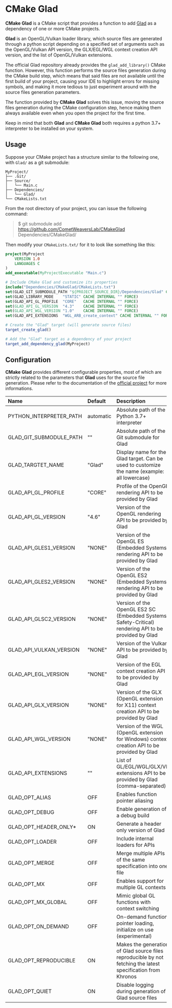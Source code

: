 # CMake Glad
**CMake Glad** is a CMake script that provides a function to add [Glad](https://github.com/Dav1dde/Glad) as a dependency of one or more CMake projects.

**Glad** is an OpenGL/Vulkan loader library, which source files are generated through a python script depending on
a specified set of arguments such as the OpenGL/Vulkan API version, the GLX/EGL/WGL context creation API version,
and the list of OpenGL/Vulkan extensions.

The official Glad repository already provides the `glad_add_library()` CMake function. However, this function performs 
the source files generation during the CMake build step, which means that said files are not available until the first 
build of your project, causing your IDE to highlight errors for missing symbols, and making it more tedious to just 
experiment around with the source files generation parameters.

The function provided by **CMake Glad** solves this issue, moving the source files generation during the CMake configuration 
step, hence making them always available even when you open the project for the first time.

Keep in mind that both **Glad** and **CMake Glad** both requires a python 3.7+ interpreter to be installed on your system.

## Usage
Suppose your CMake project has a structure similar to the following one,
with `Glad/` as a git submodule:

```
MyProject/
├── .Git/
├── Source/
│   └── Main.c
├── Dependencies/
│   └── Glad/
└── CMakeLists.txt
```

From the root directory of your project, you can issue the following command:

> $ git submodule add https://github.com/CometWeaversLab/CMakeGlad Dependencies/CMakeGlad/

Then modify your `CMakeLists.txt/` for it to look like something like this:

```cmake
project(MyProject
	VERSION 1.0
	LANGUAGES C
)
add_executable(MyProjectExecutable "Main.c")

# Include CMake Glad and customize its properties
include("Dependencies/CMakeGlad/CMakeLists.txt")
set(GLAD_GIT_SUBMODULE_PATH "${PROJECT_SOURCE_DIR}/Dependencies/Glad" CACHE INTERNAL "" FORCE) 
set(GLAD_LIBRARY_MODE    "STATIC" CACHE INTERNAL "" FORCE)
set(GLAD_API_GL_PROFILE  "CORE"   CACHE INTERNAL "" FORCE)
set(GLAD_API_GL_VERSION  "4.3"    CACHE INTERNAL "" FORCE)
set(GLAD_API_WGL_VERSION "1.0"    CACHE INTERNAL "" FORCE)
set(GLAD_API_EXTENSIONS  "WGL_ARB_create_context" CACHE INTERNAL "" FORCE)

# Create the "Glad" target (will generate source files)
target_create_glad()

# Add the "Glad" target as a dependency of your project
target_add_dependency_glad(MyProject)
```

## Configuration
**CMake Glad** provides different configurable properties, most of which are strictly related to the parameters that **Glad** uses for
the source file generation. 
Please refer to the documentation of the [official project](https://github.com/Dav1dde/Glad) for more informations.

| Name                    | Default   | Description                                                                                                   |
| :---------------------- | :-------- | :------------------------------------------------------------------------------------------------------------ |
| PYTHON_INTERPRETER_PATH | automatic | Absolute path of the Python 3.7+ interpreter                                                                  |
| GLAD_GIT_SUBMODULE_PATH | ""        | Absolute path of the Git submodule for Glad                                                                   |
| GLAD_TARGTET_NAME       | "Glad"    | Display name for the Glad target. Can be used to customize the name (example: all lowercase)                  |
| GLAD_API_GL_PROFILE     | "CORE"    | Profile of the OpenGL rendering API to be provided by Glad                                                    |
| GLAD_API_GL_VERSION     | "4.6"     | Version of the OpenGL rendering API to be provided by Glad                                                    |
| GLAD_API_GLES1_VERSION  | "NONE"    | Version of the OpenGL ES (Embedded Systems) rendering API to be provided by Glad                              |
| GLAD_API_GLES2_VERSION  | "NONE"    | Version of the OpenGL ES2 (Embedded Systems) rendering API to be provided by Glad                             |
| GLAD_API_GLSC2_VERSION  | "NONE"    | Version of the OpenGL ES2 SC (Embedded Systems Safety-Critical) rendering API to be provided by Glad          |
| GLAD_API_VULKAN_VERSION | "NONE"    | Version of the Vulkan API to be provided by Glad                                                              |
| GLAD_API_EGL_VERSION    | "NONE"    | Version of the EGL context creation API to be provided by Glad                                                | 
| GLAD_API_GLX_VERSION    | "NONE"    | Version of the GLX (OpenGL extension for X11) context creation API to be provided by Glad                     |
| GLAD_API_WGL_VERSION    | "NONE"    | Version of the WGL (OpenGL extension for Windows) context creation API to be provided by Glad                 |
| GLAD_API_EXTENSIONS     | ""        | List of GL/EGL/WGL/GLX/VK extensions API to be provided by Glad (comma-separated)                             |
| GLAD_OPT_ALIAS          | OFF       | Enables function pointer aliasing                                                                             |
| GLAD_OPT_DEBUG          | OFF       | Enable generation of a debug build                                                                            |
| GLAD_OPT_HEADER_ONLY*   | ON        | Generate a header only version of Glad                                                                        |
| GLAD_OPT_LOADER         | OFF       | Include internal loaders for APIs                                                                             |
| GLAD_OPT_MERGE          | OFF       | Merge multiple APIs of the same specification into one file                                                   |
| GLAD_OPT_MX             | OFF       | Enables support for multiple GL contexts                                                                      |
| GLAD_OPT_MX_GLOBAL      | OFF       | Mimic global GL functions with context switching                                                              |
| GLAD_OPT_ON_DEMAND      | OFF       | On-demand function pointer loading, initialize on use (experimental)                                          |
| GLAD_OPT_REPRODUCIBLE   | ON        | Makes the generation of Glad source files reproducible by not fetching the latest specification from Khronos  |
| GLAD_OPT_QUIET          | ON        | Disable logging during generation of Glad source files                                                        |
